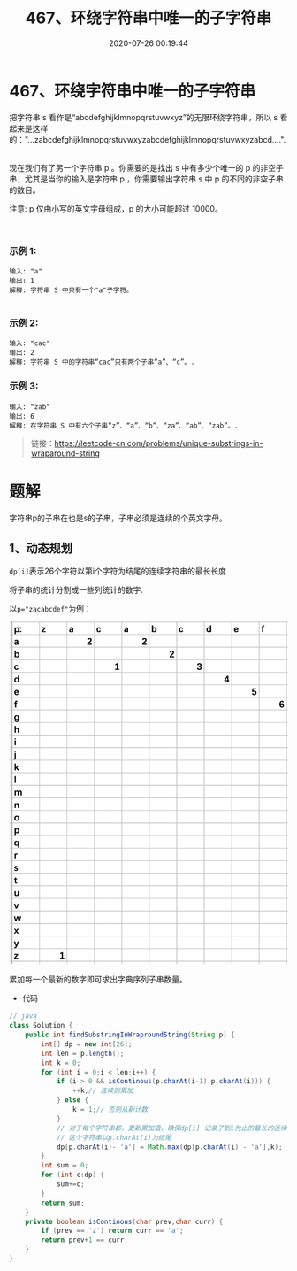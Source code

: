 ﻿---
title: 467、环绕字符串中唯一的子字符串
categories:
- leetcode
tags:
  - null
date: 2020-07-26 00:19:44
---

# 467、环绕字符串中唯一的子字符串
把字符串 s 看作是“abcdefghijklmnopqrstuvwxyz”的无限环绕字符串，所以 s 看起来是这样的："...zabcdefghijklmnopqrstuvwxyzabcdefghijklmnopqrstuvwxyzabcd....". 

现在我们有了另一个字符串 p 。你需要的是找出 s 中有多少个唯一的 p 的非空子串，尤其是当你的输入是字符串 p ，你需要输出字符串 s 中 p 的不同的非空子串的数目。 

注意: p 仅由小写的英文字母组成，p 的大小可能超过 10000。

 

### 示例 1:
```
输入: "a"
输出: 1
解释: 字符串 S 中只有一个"a"子字符。
 
```
### 示例 2:
```
输入: "cac"
输出: 2
解释: 字符串 S 中的字符串“cac”只有两个子串“a”、“c”。.
```

### 示例 3:
```
输入: "zab"
输出: 6
解释: 在字符串 S 中有六个子串“z”、“a”、“b”、“za”、“ab”、“zab”。.
```

> 链接：https://leetcode-cn.com/problems/unique-substrings-in-wraparound-string

# 题解
字符串p的子串在也是s的子串，子串必须是连续的个英文字母。
## 1、动态规划
`dp[i]`表示26个字符以第i个字符为结尾的连续字符串的最长长度

将子串的统计分割成一些列统计的数字.

以`p="zacabcdef"`为例：

![](\/images/467.jpg)

累加每一个最新的数字即可求出字典序列子串数量。
- 代码
```java
// java
class Solution {
    public int findSubstringInWraproundString(String p) {
        int[] dp = new int[26];
        int len = p.length();
        int k = 0;
        for (int i = 0;i < len;i++) {
            if (i > 0 && isContinous(p.charAt(i-1),p.charAt(i))) {
                ++k;// 连续则累加
            } else {
                k = 1;// 否则从新计数
            }
            // 对于每个字符串都，更新累加值，确保dp[i] 记录了到i为止的最长的连续字符串。
            // 这个字符串以p.charAt(i)为结尾
            dp[p.charAt(i)- 'a'] = Math.max(dp[p.charAt(i) - 'a'],k);
        }
        int sum = 0;
        for (int c:dp) {
            sum+=c;
        }
        return sum;
    }
    private boolean isContinous(char prev,char curr) {
        if (prev == 'z') return curr == 'a';
        return prev+1 == curr;
    }
}
```